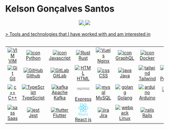 # Kelson Gonçalves Santos

<div align="center">
  <a href="https://github.com/kelson-gs">
  <img height="190em" src="https://github-readme-stats.vercel.app/api?username=kelson-gs&show_icons=true&theme=dracula&include_all_commits=true&count_private=true"/>
  <img height="190em" src="https://github-readme-stats.vercel.app/api/top-langs/?username=kelson-gs&layout=compact&langs_count=7&theme=dracula" />
</div>
  
<br>
> Tools and technologies that I have worked with and am interested in
<br>
<br>

<table align="center">
  <tr>
     <td align="center" width="96">
      <a href="#vim">
        <img src="https://cdn.jsdelivr.net/gh/devicons/devicon/icons/vim/vim-original.svg" width="48" height="48" alt="VIM" />
      </a>
      <br>VIM
    </td>
    <td align="center" width="96">
      <a href="#macropower-tech">
        <img src="https://techstack-generator.vercel.app/python-icon.svg" alt="icon" width="65" height="65" />
      </a>
      <br>Python
    </td>
    <td align="center" width="96">
        <img src="https://techstack-generator.vercel.app/js-icon.svg" alt="icon" width="65" height="65" />
      <br>Javascript
    </td>
    <td align="center" width="96">
      <a href="#rust">
        <img src="https://cdn.jsdelivr.net/gh/devicons/devicon/icons/rust/rust-plain.svg" width="48" height="48" alt="Rust" />
      </a>
      <br>Rust
    </td>
    <td align="center" width="96">
      <a href="#nginx">
        <img src="https://cdn.jsdelivr.net/gh/devicons/devicon/icons/nginx/nginx-original.svg" width="48" height="48" alt="Vuejs" />
      </a>
      <br>Nginx
    </td>
    <td align="center" width="96">
        <img src="https://techstack-generator.vercel.app/graphql-icon.svg" alt="icon" width="65" height="65" />
      <br>GraphQL
    </td>
    <td align="center" width="96">
        <img src="https://techstack-generator.vercel.app/docker-icon.svg" alt="icon" width="65" height="65" />
      <br>Docker
    </td>
    <td align="center" width="96">
        <img src="https://techstack-generator.vercel.app/restapi-icon.svg" alt="icon" width="65" height="65" />
      <br>Rest
    </td>
    <td align="center" width="96">
        <img src="https://techstack-generator.vercel.app/kubernetes-icon.svg" alt="icon" width="65" height="65" />
      <br>Kubernetes
    </td>
</tr>

<tr>
    <td align="center" width="96">
      <a href="#git" >
        <img src="https://upload.wikimedia.org/wikipedia/commons/thumb/3/3f/Git_icon.svg/1200px-Git_icon.svg.png" width="48" height="48" alt="Git" />
      </a>
      <br>Git
    </td>
    <td align="center" width="96">
        <img src="https://user-images.githubusercontent.com/25181517/192108374-8da61ba1-99ec-41d7-80b8-fb2f7c0a4948.png" width="48" height="48" alt="GitHub" />
      <br>Github
    </td>
    <td align="center"  width="96">
        <img src="https://user-images.githubusercontent.com/25181517/192108376-c675d39b-90f6-4073-bde6-5a9291644657.png" width="48" height="48" alt="GitLab" />
      <br>GitLab
    </td>
    <td align="center"  width="96">
        <img src="https://skillicons.dev/icons?i=html" width="48" height="48" alt="HTML" />
      <br>HTML
    </td>
    <td align="center" width="96">
        <img src="https://skillicons.dev/icons?i=css" width="48" height="48" alt="css" />
      <br>CSS
    </td>
    <td align="center"  width="96">
        <img src="https://cdn.jsdelivr.net/gh/devicons/devicon/icons/java/java-original.svg" width="48" height="48" alt="java" />
      <br>Java
    </td>
    <td align="center" width="96">
        <img src="https://skillicons.dev/icons?i=tailwind" width="48" height="48" alt="tailwind" />
      <br>Tailwind
    </td>
    <td align="center" width="96">
        <img src="https://skillicons.dev/icons?i=postgres" width="48" height="48" alt="PostgreSQL" />
      <br>PostgreSQL
    </td>
    <td align="center" width="96">
        <img src="https://cdn.jsdelivr.net/gh/devicons/devicon/icons/nestjs/nestjs-plain.svg" width="48" height="48" alt="nest" />
      <br>Nest
    </td>
</tr>
<tr>
     <td align="center" width="96">
      <a href="#c++">
        <img src="https://cdn.jsdelivr.net/gh/devicons/devicon/icons/cplusplus/cplusplus-original.svg" width="48" height="48" alt="c++" />
      </a>
      <br>C++
    </td>
    <td align="center" width="96">
      <a href="#ts">
        <img src="https://upload.wikimedia.org/wikipedia/commons/thumb/4/4c/Typescript_logo_2020.svg/1200px-Typescript_logo_2020.svg.png" width="48" height="48" alt="TypeScript" />
      </a>
      <br>TypeScript
    </td>
        <td align="center" width="96">
        <img src="https://cdn.jsdelivr.net/gh/devicons/devicon/icons/apachekafka/apachekafka-original.svg" width="48" height="48" alt="kafka" />
      <br>Apache Kafka
    </td>
     <td align="center" width="96">
      <a href="https://expressjs.com" target="_blank"> <img src="https://raw.githubusercontent.com/devicons/devicon/master/icons/express/express-original-wordmark.svg" alt="express" width="40" height="40"/> </a>
      <br>Express
    </td>
            <td align="center" width="96">
        <img src="https://skillicons.dev/icons?i=mysql" width="48" height="48" alt="mysql" />
      <br>MySQL
    </td>
              <td align="center" width="96">
        <img src="https://cdn.jsdelivr.net/gh/devicons/devicon/icons/go/go-original.svg" width="48" height="48" alt="golang" />
      <br>Golang
    </td>
    <td align="center" width="96">
      <a href="#">
        <img src="https://cdn.jsdelivr.net/gh/devicons/devicon/icons/arduino/arduino-original.svg" width="48" height="48" alt="arduino" />
      </a>
      <br>Arduino
    </td>
     <td align="center" width="96">
        <a href="#next">
            <img src="https://cdn.jsdelivr.net/gh/devicons/devicon/icons/nextjs/nextjs-original.svg" width="48" height="48"
                alt="livewire" />
        </a>
        <br>Next
    </td>
    <td align="center" width="96">
        <a href="#c">
            <img src="https://cdn.jsdelivr.net/gh/devicons/devicon/icons/c/c-original.svg" width="48"
                height="48" alt="alpinejs" />
        </a>
        <br>C
    </td>
 </tr>
<tr>
     <td align="center" width="96">
      <a href="#saas" >
        <img src="https://cdn.jsdelivr.net/gh/devicons/devicon/icons/sass/sass-original.svg" width="48" height="48" alt="sass" />
      </a>
      <br>Saas
    </td>
     <td align="center" width="96">
      <a href="#digitalocean">
        <img src="https://cdn.jsdelivr.net/gh/devicons/devicon/icons/jest/jest-plain.svg" width="48" height="48" alt="jest" />
      </a>
      <br>Jest
    </td>
      <td align="center"  width="96">
      <a href="#vscode">
        <img src="https://cdn.jsdelivr.net/gh/devicons/devicon/icons/flutter/flutter-original.svg" width="48" height="48" alt="flutter" />
      </a>
      <br>Flutter
    </td>
     <td align="center"  width="96">
      <a href="https://reactjs.org/" target="_blank"> <img src="https://raw.githubusercontent.com/devicons/devicon/master/icons/react/react-original-wordmark.svg" alt="react" width="40" height="40"/> </a> 
      <br>React js
    </td>
      <td align="center" width="96">
      <a href="https://www.postgresql.org" target="_blank"> <img src="https://cdn.jsdelivr.net/gh/devicons/devicon/icons/jira/jira-original.svg" alt="jira" width="40" height="40"/> </a> 
      <br>Jira
    </td>
      <td align="center" width="96">
      <a href="#" target="_blank"> <img src="https://cdn.jsdelivr.net/gh/devicons/devicon/icons/linux/linux-original.svg" alt="webpack" width="40" height="40"/> </a> 
      <br>Linux
    </td>
      <td align="center" width="96">
  <a href="#" target="_blank"> <img src="https://cdn.jsdelivr.net/gh/devicons/devicon/icons/rails/rails-plain.svg" alt="rails" width="40" height="40"/> </a>
        </a> 
      <br>Rails
    </td>
         <td align="center"  width="96">
     <a href="https://nodejs.org" target="_blank"> <img src="https://raw.githubusercontent.com/devicons/devicon/master/icons/nodejs/nodejs-original-wordmark.svg" alt="nodejs" width="40" height="40"/> </a>
      <br>Node js
    </td>
    <td align="center" width="96">
  <a href="https://www.mongodb.com/" target="_blank"> <img src="https://raw.githubusercontent.com/devicons/devicon/master/icons/mongodb/mongodb-original-wordmark.svg" alt="mongodb" width="40" height="40"/> </a>
      <br>Mongo
    </td>
  </tr>
</table>
